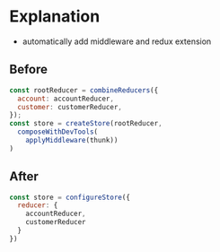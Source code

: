 # Explanation

- automatically add middleware and redux extension

## Before

```js
const rootReducer = combineReducers({
  account: accountReducer,
  customer: customerReducer,
});
const store = createStore(rootReducer,
  composeWithDevTools(
    applyMiddleware(thunk))
)
```

## After

```js
const store = configureStore({
  reducer: {
    accountReducer,
    customerReducer
  }
})
```
